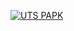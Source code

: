 [![UTS PAPK](https://res.cloudinary.com/marcomontalbano/image/upload/v1637551287/video_to_markdown/images/youtube--7ocyQBsXMTk-c05b58ac6eb4c4700831b2b3070cd403.jpg)](https://youtu.be/7ocyQBsXMTk "UTS PAPK")